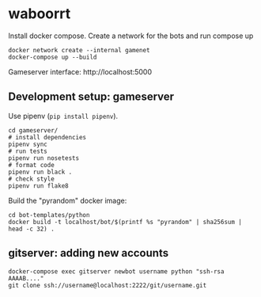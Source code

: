 # waboorrt

Install docker compose. Create a network for the bots and run compose up

    docker network create --internal gamenet
    docker-compose up --build

Gameserver interface: http://localhost:5000

## Development setup: gameserver

Use pipenv (`pip install pipenv`).

    cd gameserver/
    # install dependencies
    pipenv sync
    # run tests
    pipenv run nosetests
    # format code
    pipenv run black .
    # check style
    pipenv run flake8

Build the "pyrandom" docker image:

    cd bot-templates/python
    docker build -t localhost/bot/$(printf %s "pyrandom" | sha256sum | head -c 32) .
    
## gitserver: adding new accounts

    docker-compose exec gitserver newbot username python "ssh-rsa AAAAB...."
    git clone ssh://username@localhost:2222/git/username.git
